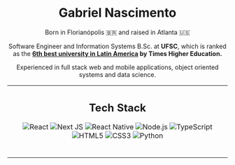 <div align="center">
	<h1> Gabriel Nascimento </h1>
	<p>Born in Florianópolis 🇧🇷 and raised in Atlanta 🇺🇸</p>
	<p>Software Engineer and Information Systems B.Sc. at <strong>UFSC</strong>, which is ranked <br>as the <strong><a href="https://sinter.ufsc.br/2022/07/14/ufsc-e-ranqueada-como-6a-melhor-universidade-no-latin-america-university-rankings-2022/?lang=en">6th best university in Latin America</a> by Times Higher Education.</strong></p>
<p>Experienced in full stack web and mobile applications, object oriented systems and data science.</p>
</div>
<table align="center">
	<tr>
		<td>
			<h2 align="center">Tech Stack</h2>
			<div align="center">
				
![React](https://img.shields.io/badge/-React-%23282C34?style=flat-square&logo=react)
![Next JS](https://img.shields.io/badge/Next.js-black?style=flat-square&logo=next.js&logoColor=white)
![React Native](https://img.shields.io/badge/-React%20Native-%23282C34?style=flat-square&logo=react)
![Node.js](https://img.shields.io/badge/Node.js-43853D?style=flat-square&logo=node.js&logoColor=white)
![TypeScript](https://img.shields.io/badge/TypeScript-%23007ACC.svg?style=flat-square&logo=typescript&logoColor=white)
![HTML5](https://img.shields.io/badge/-HTML5-%23E44D27?style=flat-square&logo=html5&logoColor=ffffff)
![CSS3](https://img.shields.io/badge/-CSS3-%231572B6?style=flat-square&logo=css3)
![Python](https://img.shields.io/badge/Python-3670A0?style=flat-square&logo=python&logoColor=ffdd54)
			</div>
			<br>
		</td>
  </tr>
</table>

<!--
**gabenasci/gabenasci** is a ✨ _special_ ✨ repository because its `README.md` (this file) appears on your GitHub profile.

Here are some ideas to get you started:

- 🔭 I’m currently working on ...
- 🌱 I’m currently learning ...
- 👯 I’m looking to collaborate on ...
- 🤔 I’m looking for help with ...
- 💬 Ask me about ...
- 📫 How to reach me: ...
- 😄 Pronouns: ...
- ⚡ Fun fact: ...
-->
